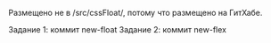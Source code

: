 Размещено не в /src/cssFloat/, потому что размещено на ГитХабе.

Задание 1: коммит new-float
Задание 2: коммит new-flex
